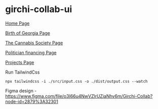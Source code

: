 # girchi-collab-ui

[Home Page](https://giorgitchanturidze.github.io/girchi-collab-ui/src/index.html)

[Birth of Georgia Page](https://giorgitchanturidze.github.io/girchi-collab-ui/src/bog.html)

[The Cannabis Society Page](https://giorgitchanturidze.github.io/girchi-collab-ui/src/weed-society.html)

[Politician financing Page]()

[Projects Page](https://giorgitchanturidze.github.io/girchi-collab-ui/src/projects.html)

Run TailwindCss
```
npx tailwindcss -i ./src/input.css -o ./dist/output.css --watch
```
Figma design - https://www.figma.com/file/o3I66u4NwVZlrUZiaNhv6m/Girchi-Collab?node-id=2879%3A32301